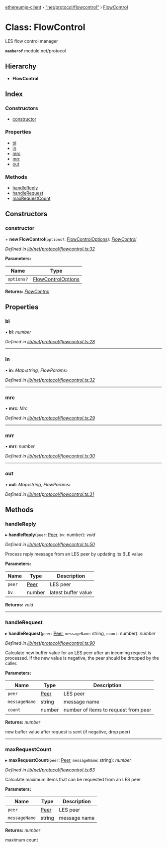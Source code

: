 [ethereumjs-client](../README.md) › ["net/protocol/flowcontrol"](../modules/_net_protocol_flowcontrol_.md) › [FlowControl](_net_protocol_flowcontrol_.flowcontrol.md)

# Class: FlowControl

LES flow control manager

**`memberof`** module:net/protocol

## Hierarchy

- **FlowControl**

## Index

### Constructors

- [constructor](_net_protocol_flowcontrol_.flowcontrol.md#constructor)

### Properties

- [bl](_net_protocol_flowcontrol_.flowcontrol.md#bl)
- [in](_net_protocol_flowcontrol_.flowcontrol.md#in)
- [mrc](_net_protocol_flowcontrol_.flowcontrol.md#mrc)
- [mrr](_net_protocol_flowcontrol_.flowcontrol.md#mrr)
- [out](_net_protocol_flowcontrol_.flowcontrol.md#out)

### Methods

- [handleReply](_net_protocol_flowcontrol_.flowcontrol.md#handlereply)
- [handleRequest](_net_protocol_flowcontrol_.flowcontrol.md#handlerequest)
- [maxRequestCount](_net_protocol_flowcontrol_.flowcontrol.md#maxrequestcount)

## Constructors

### constructor

\+ **new FlowControl**(`options?`: [FlowControlOptions](../interfaces/_net_protocol_flowcontrol_.flowcontroloptions.md)): _[FlowControl](_net_protocol_flowcontrol_.flowcontrol.md)_

_Defined in [lib/net/protocol/flowcontrol.ts:32](https://github.com/ethereumjs/ethereumjs-client/blob/master/lib/net/protocol/flowcontrol.ts#L32)_

**Parameters:**

| Name       | Type                                                                                 |
| ---------- | ------------------------------------------------------------------------------------ |
| `options?` | [FlowControlOptions](../interfaces/_net_protocol_flowcontrol_.flowcontroloptions.md) |

**Returns:** _[FlowControl](_net_protocol_flowcontrol_.flowcontrol.md)_

## Properties

### bl

• **bl**: _number_

_Defined in [lib/net/protocol/flowcontrol.ts:28](https://github.com/ethereumjs/ethereumjs-client/blob/master/lib/net/protocol/flowcontrol.ts#L28)_

---

### in

• **in**: _Map‹string, FlowParams›_

_Defined in [lib/net/protocol/flowcontrol.ts:32](https://github.com/ethereumjs/ethereumjs-client/blob/master/lib/net/protocol/flowcontrol.ts#L32)_

---

### mrc

• **mrc**: _Mrc_

_Defined in [lib/net/protocol/flowcontrol.ts:29](https://github.com/ethereumjs/ethereumjs-client/blob/master/lib/net/protocol/flowcontrol.ts#L29)_

---

### mrr

• **mrr**: _number_

_Defined in [lib/net/protocol/flowcontrol.ts:30](https://github.com/ethereumjs/ethereumjs-client/blob/master/lib/net/protocol/flowcontrol.ts#L30)_

---

### out

• **out**: _Map‹string, FlowParams›_

_Defined in [lib/net/protocol/flowcontrol.ts:31](https://github.com/ethereumjs/ethereumjs-client/blob/master/lib/net/protocol/flowcontrol.ts#L31)_

## Methods

### handleReply

▸ **handleReply**(`peer`: [Peer](_net_peer_peer_.peer.md), `bv`: number): _void_

_Defined in [lib/net/protocol/flowcontrol.ts:50](https://github.com/ethereumjs/ethereumjs-client/blob/master/lib/net/protocol/flowcontrol.ts#L50)_

Process reply message from an LES peer by updating its BLE value

**Parameters:**

| Name   | Type                            | Description         |
| ------ | ------------------------------- | ------------------- |
| `peer` | [Peer](_net_peer_peer_.peer.md) | LES peer            |
| `bv`   | number                          | latest buffer value |

**Returns:** _void_

---

### handleRequest

▸ **handleRequest**(`peer`: [Peer](_net_peer_peer_.peer.md), `messageName`: string, `count`: number): _number_

_Defined in [lib/net/protocol/flowcontrol.ts:90](https://github.com/ethereumjs/ethereumjs-client/blob/master/lib/net/protocol/flowcontrol.ts#L90)_

Calculate new buffer value for an LES peer after an incoming request is
processed. If the new value is negative, the peer should be dropped by the
caller.

**Parameters:**

| Name          | Type                            | Description                          |
| ------------- | ------------------------------- | ------------------------------------ |
| `peer`        | [Peer](_net_peer_peer_.peer.md) | LES peer                             |
| `messageName` | string                          | message name                         |
| `count`       | number                          | number of items to request from peer |

**Returns:** _number_

new buffer value after request is sent (if negative, drop peer)

---

### maxRequestCount

▸ **maxRequestCount**(`peer`: [Peer](_net_peer_peer_.peer.md), `messageName`: string): _number_

_Defined in [lib/net/protocol/flowcontrol.ts:63](https://github.com/ethereumjs/ethereumjs-client/blob/master/lib/net/protocol/flowcontrol.ts#L63)_

Calculate maximum items that can be requested from an LES peer

**Parameters:**

| Name          | Type                            | Description  |
| ------------- | ------------------------------- | ------------ |
| `peer`        | [Peer](_net_peer_peer_.peer.md) | LES peer     |
| `messageName` | string                          | message name |

**Returns:** _number_

maximum count
